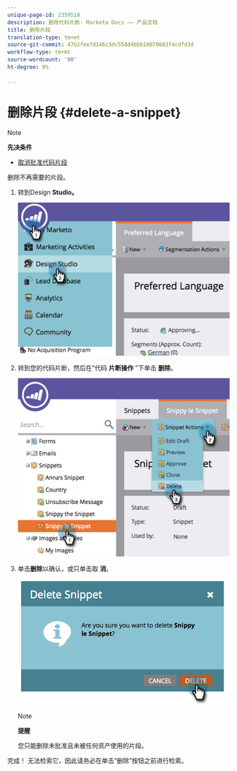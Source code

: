 ```yaml
---
unique-page-id: 2359518
description: 删除代码片断- Marketo Docs —— 产品文档
title: 删除片段
translation-type: tm+mt
source-git-commit: 47b2fee7d146c3dc558d4bbb10070683f4cdfd3d
workflow-type: tm+mt
source-wordcount: '80'
ht-degree: 0%

---
```



# 删除片段 {#delete-a-snippet}

>[!NOTE]
>
>**先决条件**
>
>* [取消批准代码片段](unapprove-a-snippet.md)

>



删除不再需要的片段。

1. 转到Design **Studio。**

   ![](assets/image2014-9-16-10-3a43-3a47.png)

1. 转到您的代码片断，然后在“代码 **片断操作** ”下单击 **删除**。

   ![](assets/image2014-9-16-10-3a43-3a57.png)

1. 单击**删除**以确认，或只单击取 **消**。

   ![](assets/image2014-9-16-10-3a44-3a8.png)

   >[!NOTE]
   >
   >**提醒**
   >
   >
   >您只能删除未批准且未被任何资产使用的片段。

完成！ 无法检索它，因此请务必在单击“删除”按钮之前进行检索。
